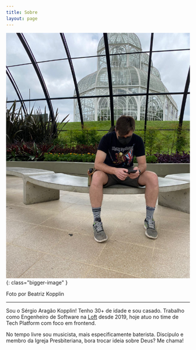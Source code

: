 ```yaml
---
title: Sobre
layout: page
---
```


![Jardim Botânico, Curitiba](https://raw.githubusercontent.com/sergiokopplin/koppl.in/gh-pages/assets/images/blog/01-22/29-01.jpg){: class="bigger-image" }

<figcaption class="caption">Foto por Beatriz Kopplin</figcaption>

---

Sou o Sérgio Aragão Kopplin! Tenho 30+ de idade e sou casado.
Trabalho como Engenheiro de Software na [Loft](https://loft.com.br/) desde 2019, hoje atuo no time de Tech Platform com foco em frontend.

No tempo livre sou musicista, mais especificamente baterista.
Discípulo e membro da Igreja Presbiteriana, bora trocar ideia sobre Deus? Me chama!

